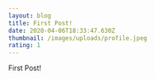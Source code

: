 ```yaml
---
layout: blog
title: First Post!
date: 2020-04-06T18:33:47.630Z
thumbnail: /images/uploads/profile.jpeg
rating: 1
---
```

First Post!